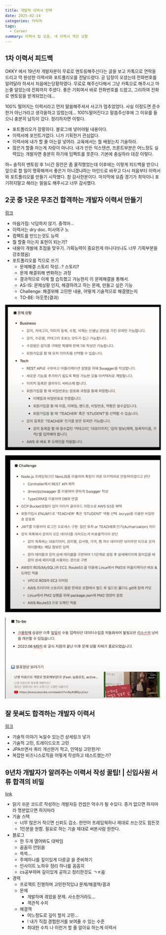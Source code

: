 ```yaml
---
title: 개발자 이력서 전략
date: 2025-02-14
categories: 커리어
tags:
  - Career
summary: 이력서 팁 모음, 내 이력서 개선 상황
---
```


## 1차 이력서 피드백

OKKY 에서 19년차 개발자분이 무료로 멘토링해주신다는 글을 보고 카톡으로 연락을 드리고 막 완성한 이력서와 포트폴리오를 전달드렸다. 곧 답장이 오셨는데 전화번호를 알려달라 하셔서 처음에는당황하였다. 무료로
해주신다해서 그냥 카톡으로 해주시고 마는줄 알았는데 전화까지 주셨다. 좋은 기회여서 바로 전화번호를 드렸고, 그리하여 전화로 멘토링을 받게되었는데...

100% 떨어지는 이력서라고 먼저 말씀해주셔서 사고가 멈추었었다. 사실 이정도면 준수한거 아닌가라고 생각을하고 있었는데... 100%떨어진다고 말씀주신후에 그 이유를 들으니 충분히 납득이 갔다. 정리하자면 이렇다.

- 포트폴리오가 장황하다. 블로그에 넣어야될 내용이다.
- 이력서에 포인트가없다. 니가 기획한거 관심없다.
- 이력서에 내가 할 줄 아는걸 넣어라. 교육에서는 뭘 배웠는지 기술하라.
- 많은거 할줄 아는게 자랑이 아니다. 내가 만든 익스텐션, 프론트부분은 어느정도 실력있는 개발자면 충분히 하기에 임팩트를 못준다. 기본에 충실하라
  대강 이렇다.

하~ 솔직히 멘토링 후 1시간 동안은 좀 울적했었는데 이후에는 이렇게 피드백을 받으니 앞으로 할 일이 명확해져서 좋은거 아니겠냐하는 마인드로 바꾸고 다시 처음부터 이력서와 포트폴리오를 만들기 시작했다. 참
감사한분이다. 마지막에 요즘 경기가 최악이니 포기하지말고 해라는 말씀도 해주시고 너무 감사했다.

## 2곳 중 1곳은 무조건 합격하는 개발자 이력서 만들기

[링크](https://www.youtube.com/watch?v=ifGUz43GjdQ&ab_channel=%EC%9D%B8%ED%94%84%EB%9F%B0inflearn)

- 마음가짐: 낙담하지 않기. 중꺽마...
- 이력서는 dry doc. 미사여구 노
- 컴팩트를 만드는것도 능력
- 뭘 할줄 아는지 표현이 되는가?
- 내용이 개발에 초점을 맞우기. 기획능력이 중요한게 아니다!(나도 너무 기획부분을 강조했음)
- 포트폴리오를 킥으로 쓰기
    - 문제해결 스토리 작성...? 스토리?
    - 문제 해결위해 변화하는 과정
    - 결과적으로 이제 뭘 습득했고 가능한지 이 문제해결을 통해서.
    - AS-IS: 문제상황 인지, 해결하려고 하는 문제, 만들고 싶은 기능
    - Challenge: 해결위해 고민한 내용, 어떻게 기술적으로 해결했는지
    - TO-BE: 아웃풋(결과)

![](SCR-20250214-lljm.png)

![](SCR-20250214-lloe.png)

![](SCR-20250214-llxi.png)

## 잘 못써도 합격하는 개발자 이력서

[링크](https://www.youtube.com/watch?v=FOzAGjqiTc0&t=1s&ab_channel=%EA%B0%9C%EB%B0%9C%EB%B0%94%EB%8B%A5)

- 기술적 이야기 녹일수 있는건 상세링크 넣기
- 기술적 고민, 트레이드오프 고민
- JPA쓰면서 쿼리 개선한거 적고, 인덱싱 고민한거!
- 복잡한 비즈니스로직을 어떻게 작성하고 테스트했는가?

## 9년차 개발자가 알려주는 이력서 작성 꿀팁! | 신입사원 서류 합격의 비밀

[link](https://www.youtube.com/watch?v=OxiIgysnGYY&t=41s&ab_channel=%EA%B0%9C%EB%B0%9C%EC%9E%90%EB%A1%9C%EC%B7%A8%EC%A7%81%ED%95%98%EA%B8%B0)

- 읽기 쉬운 코드르 작성하는 개발자등 컨셉은 악수가 될 수있다. 증거 없으면 하지마라 명분없으면 하지마라
- 기술 스택
    - 너무 많은거 적으면 신뢰도 감소. 한언어 프레임웍하나 제대로 쓰는것도 힘든것
    - 1인분을 원함. 필요로 하는 기술 제대로 써본사람 원한다.
- 블로그
    - 한 두개 열어봐도 대박임
    - 꼼꼼히 안읽음
    - 쓱쓱...
    - 주제하나를 깊이있게 다룬글 을 준비하기
    - 인사이트 노하우 정리 하나를 꼼꼼히
    - cs공부하며 깊이있게 공하고 정리한것도 ㄱㅊ음
- 경력
    - 프로젝트 진행하며 고민한적있냐 문제/해결책/결과
    - 문제
        - 개발하며 겪었을 문제. 사소한거라도...
        - 객관적 수치
    - 해결책
        - 어느정도로 깊이 할지 고민...
        - ! 내가 직접 경험한거를 보여줄 수 있는 수준
        - 최대한 수치
          나 이런거 할 줄 알아요 하는게 이력서